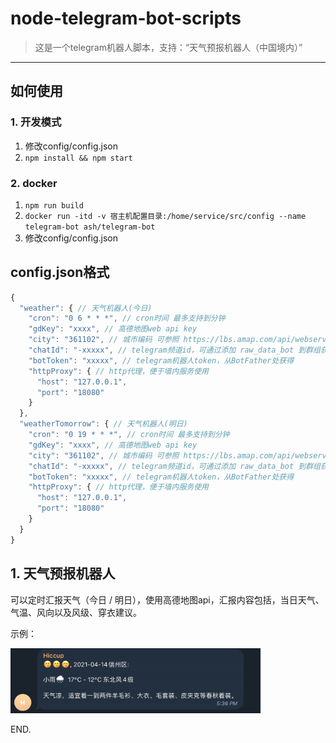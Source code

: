# node-telegram-bot-scripts

> 这是一个telegram机器人脚本，支持：“天气预报机器人（中国境内）”

---

## 如何使用

### 1. 开发模式
1. 修改config/config.json
2. `npm install && npm start`

### 2. docker
1. `npm run build`
2. `docker run -itd -v 宿主机配置目录:/home/service/src/config --name telegram-bot ash/telegram-bot`
3. 修改config/config.json

## config.json格式

``` js
{
  "weather": { // 天气机器人(今日)
    "cron": "0 6 * * *", // cron时间 最多支持到分钟
    "gdKey": "xxxx", // 高德地图web api key
    "city": "361102", // 城市编码 可参照 https://lbs.amap.com/api/webservice/download
    "chatId": "-xxxxx", // telegram频道id，可通过添加 raw_data_bot 到群组获得
    "botToken": "xxxxx", // telegram机器人token，从BotFather处获得
    "httpProxy": { // http代理，便于墙内服务使用
      "host": "127.0.0.1",
      "port": "18080"
    }
  },
  "weatherTomorrow": { // 天气机器人(明日)
    "cron": "0 19 * * *", // cron时间 最多支持到分钟
    "gdKey": "xxxx", // 高德地图web api key
    "city": "361102", // 城市编码 可参照 https://lbs.amap.com/api/webservice/download
    "chatId": "-xxxxx", // telegram频道id，可通过添加 raw_data_bot 到群组获得
    "botToken": "xxxxx", // telegram机器人token，从BotFather处获得
    "httpProxy": { // http代理，便于墙内服务使用
      "host": "127.0.0.1",
      "port": "18080"
    }
  }
}
```
## 1. 天气预报机器人

可以定时汇报天气（今日 / 明日），使用高德地图api，汇报内容包括，当日天气、气温、风向以及风级、穿衣建议。

示例：   

<img src="https://raw.githubusercontent.com/Ash-sc/node-telegram-bot-scripts/main/weather-bot.png" alt="示例图片" width="400"/>

   
END.

